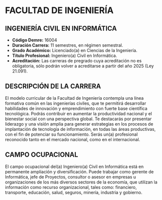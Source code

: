 # FACULTAD DE INGENIERÍA

## INGENIERÍA CIVIL EN INFORMÁTICA

- **Código Demre:** 16004
- **Duración Carrera:** 11 semestres, en régimen semestral.
- **Grado Académico:** Licenciado(a) en Ciencias de la Ingeniería.
- **Título Profesional:** Ingeniero(a) Civil en Informática.
- **Acreditación:** Las carreras de pregrado cuya acreditación no es obligatoria, sólo podrán volver a acreditarse a partir del año 2025 (Ley 21.091).

## DESCRIPCIÓN DE LA CARRERA
El modelo curricular de la Facultad de Ingeniería contempla una línea formativa común en las ingenierías civiles, que te permitirá desarrollar habilidades de innovación y emprendimiento con fuerte base científica tecnológica. Podrás contribuir en aumentar la productividad nacional y el bienestar social con una perspectiva global. Te destacarás por presentar liderazgo y una visión amplia para generar estrategias en los procesos de implantación de tecnología de información, en todas las áreas productivas, con el fin de potenciar su funcionamiento. Serás un(a) profesional reconocido tanto en el mercado nacional, como en el internacional.

## CAMPO OCUPACIONAL
El campo ocupacional del(a) Ingeniero(a) Civil en Informática está en permanente ampliación y diversificación. Puede trabajar como gerente de Informática, jefe de Proyectos, consultor o asesor en empresas u organizaciones de los más diversos sectores de la economía, que utilizan la información como recurso organizacional, tales como: financiero, transporte, educación, salud, seguros, minería, industria y gobierno.